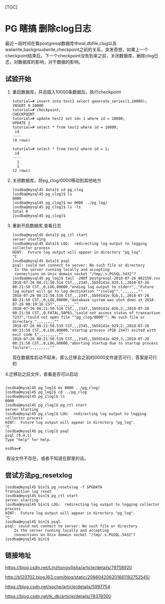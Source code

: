 [TOC]

# PG 瞎搞 删除clog日志



​	最近一段时间在看postgresql数据库中wal,dbfile,clog以及walwrite,backgroudwrite,checkpoint之前的关系，突发奇想，如果上一个checkpoint结束后，下一个checkpoint没有到来之前，关闭数据库，删除clog日志，对数据库的影响，对于数据的影响。



## 试验开始

1. 重启数据库，并且插入10000条数据后，执行checkpoint

   ```
   tutorial=# insert into test2 select generate_series(1,10000);
   INSERT 0 10000
   tutorial=# checkpoint;
   CHECKPOINT
   tutorial=# update test2 set id= 1 where id = 10000;
   UPDATE 1
   tutorial=# select * from test2 where id = 10000;
    id 
   ----
   (0 rows)
   
   tutorial=# select * from test2 where id = 1;
    id 
   ----
     1
     1
   (2 rows)
   
   ```

2. 关闭数据库，将pg_clog/0000移动到其他地方

   ```
   [osdba@mysql45 data]$ cd pg_clog
   [osdba@mysql45 pg_clog]$ ls
   0000
   [osdba@mysql45 pg_clog]$ mv 0000 ../pg_log/
   [osdba@mysql45 pg_clog]$ ls -ls
   total 0
   [osdba@mysql45 pg_clog]$ 
   
   ```

3. 重新开启数据库,查看日志

   ```
   [osdba@mysql45 data]$ pg_ctl start
   server starting
   [osdba@mysql45 data]$ LOG:  redirecting log output to logging collector process
   HINT:  Future log output will appear in directory "pg_log".
   ^C
   [osdba@mysql45 data]$ psql
   psql: could not connect to server: No such file or directory
   	Is the server running locally and accepting
   	connections on Unix domain socket "/tmp/.s.PGSQL.5432"?
   [osdba@mysql45 pg_log]$ tail -200f postgresql-2018-07-26_082150.csv 
   2018-07-26 08:21:50.514 CST,,,2345,,5b59141e.929,1,,2018-07-26 08:21:50 CST,,0,LOG,00000,"ending log output to stderr",,"Future log output will go to log destination ""csvlog"".",,,,,,,""
   2018-07-26 08:21:50.516 CST,,,2347,,5b59141e.92b,1,,2018-07-26 08:21:50 CST,,0,LOG,00000,"database system was shut down at 2018-07-26 08:19:16 CST",,,,,,,,,""
   2018-07-26 08:21:50.519 CST,,,2347,,5b59141e.92b,2,,2018-07-26 08:21:50 CST,,0,FATAL,58P01,"could not access status of transaction 7237","Could not open file ""pg_clog/0000"": No such file or directory.",,,,,,,,""
   2018-07-26 08:21:50.519 CST,,,2345,,5b59141e.929,2,,2018-07-26 08:21:50 CST,,0,LOG,00000,"startup process (PID 2347) exited with exit code 1",,,,,,,,,""
   2018-07-26 08:21:50.519 CST,,,2345,,5b59141e.929,3,,2018-07-26 08:21:50 CST,,0,LOG,00000,"aborting startup due to startup process failure",,,,,,,,,""
   
   ```

   现在数据库启动不起来，那么迁移会之前的0000文件是否可行，答案是可行的

   

4.迁移后之前文件，查看是否可以启动

```

[osdba@mysql45 pg_log]$ mv 0000 ../pg_clog/
[osdba@mysql45 pg_log]$ cd ../pg_clog
[osdba@mysql45 pg_clog]$ ls
0000
[osdba@mysql45 pg_clog]$ pg_ctl start 
server starting
[osdba@mysql45 pg_clog]$ LOG:  redirecting log output to logging collector process
HINT:  Future log output will appear in directory "pg_log".
^C
[osdba@mysql45 pg_clog]$ psql
psql (9.4.1)
Type "help" for help.

osdba=# 

```

​	假设文件不存在，或者不知道在那里的话。



## 尝试方法pg_resetxlog

```
[osdba@mysql45 bin]$ pg_resetxlog -f $PGDATA
Transaction log reset
[osdba@mysql45 bin]$ pg_ctl start 
server starting
[osdba@mysql45 bin]$ LOG:  redirecting log output to logging collector process
HINT:  Future log output will appear in directory "pg_log".
^C
[osdba@mysql45 bin]$ psql
psql: could not connect to server: No such file or directory
	Is the server running locally and accepting
	connections on Unix domain socket "/tmp/.s.PGSQL.5432"?
[osdba@mysql45 bin]$ 

```





   







































## 链接地址

https://blog.csdn.net/Linzhongyilisha/article/details/79758920

http://b120702.blog.163.com/blog/static/208604206201661192752545/

https://blog.csdn.net/spche/article/details/5997754

https://blog.csdn.net/lk_db/article/details/78376500